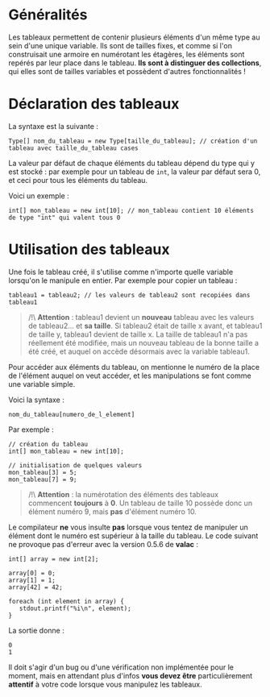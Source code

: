# Généralités

Les tableaux permettent de contenir plusieurs éléments d'un même type au sein d'une unique variable. Ils sont de tailles fixes, et comme si l'on construisait une armoire en numérotant les étagères, les éléments sont repérés par leur place dans le tableau. **Ils sont à distinguer des collections**, qui elles sont de tailles variables et possèdent d'autres fonctionnalités !

# Déclaration des tableaux

La syntaxe est la suivante :
```vala
Type[] nom_du_tableau = new Type[taille_du_tableau]; // création d'un tableau avec taille_du_tableau cases
```

La valeur par défaut de chaque éléments du tableau dépend du type qui y est stocké : par exemple pour un tableau de `int`, la valeur par défaut sera 0, et ceci pour tous les éléments du tableau.

Voici un exemple :
```vala
int[] mon_tableau = new int[10]; // mon_tableau contient 10 éléments de type "int" qui valent tous 0
```

# Utilisation des tableaux

Une fois le tableau créé, il s'utilise comme n'importe quelle variable lorsqu'on le manipule en entier. Par exemple pour copier un tableau :
```vala
tableau1 = tableau2; // les valeurs de tableau2 sont recopiées dans tableau1
```

> /!\ **Attention** : tableau1 devient un **nouveau** tableau avec les valeurs de tableau2… et **sa taille**. Si tableau2 était de taille x avant, et tableau1 de taille y, tableau1 devient de taille x. La taille de tableau1 n'a pas réellement été modifiée, mais un nouveau tableau de la bonne taille a été créé, et auquel on accède désormais avec la variable tableau1.

Pour accéder aux éléments du tableau, on mentionne le numéro de la place de l'élément auquel on veut accéder, et les manipulations se font comme une variable simple.

Voici la syntaxe :
```vala
nom_du_tableau[numero_de_l_element]
```

Par exemple :
```
// création du tableau
int[] mon_tableau = new int[10];

// initialisation de quelques valeurs
mon_tableau[3] = 5;
mon_tableau[7] = 9;
```

>/!\ **Attention** : la numérotation des éléments des tableaux commencent **toujours** à **0**. Un tableau de taille 10 possède donc un élément numéro 9, mais **pas** d'élément numéro 10.

Le compilateur **ne** vous insulte **pas** lorsque vous tentez de manipuler un élément dont le numéro est supérieur à la taille du tableau. Le code suivant ne provoque pas d'erreur avec la version 0.5.6 de **valac** :
```
int[] array = new int[2];

array[0] = 0;
array[1] = 1;
array[42] = 42;

foreach (int element in array) {
   stdout.printf("%i\n", element);
}
```

La sortie donne :
```
0
1
```

Il doit s'agir d'un bug ou d'une vérification non implémentée pour le moment, mais en attendant plus d'infos **vous devez être** particulièrement **attentif** à votre code lorsque vous manipulez les tableaux.
